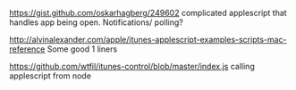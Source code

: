 https://gist.github.com/oskarhagberg/249602
complicated applescript that handles app being open.  Notifications/ polling?

http://alvinalexander.com/apple/itunes-applescript-examples-scripts-mac-reference
Some good 1 liners

https://github.com/wtfil/itunes-control/blob/master/index.js
calling applescript from node
